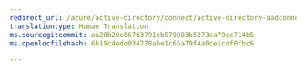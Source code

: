 ```yaml
---
redirect_url: /azure/active-directory/connect/active-directory-aadconnect
translationtype: Human Translation
ms.sourcegitcommit: aa20b20c86763791eb579883b5273ea79cc714b5
ms.openlocfilehash: 6b19c4edd034778abe1c65a79f4a0ce1cdf0fbc6

---
```




<!--HONumber=Feb17_HO1-->


